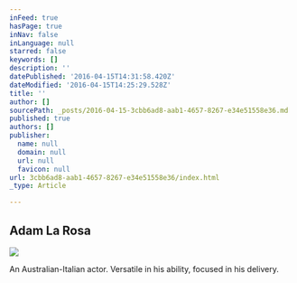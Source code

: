 ```yaml
---
inFeed: true
hasPage: true
inNav: false
inLanguage: null
starred: false
keywords: []
description: ''
datePublished: '2016-04-15T14:31:58.420Z'
dateModified: '2016-04-15T14:25:29.528Z'
title: ''
author: []
sourcePath: _posts/2016-04-15-3cbb6ad8-aab1-4657-8267-e34e51558e36.md
published: true
authors: []
publisher:
  name: null
  domain: null
  url: null
  favicon: null
url: 3cbb6ad8-aab1-4657-8267-e34e51558e36/index.html
_type: Article

---
```

## Adam La Rosa
![](https://the-grid-user-content.s3-us-west-2.amazonaws.com/aa769a3e-2d4a-4bbb-b8ad-f37cb6829b30.jpg)

An Australian-Italian actor. Versatile in his ability, focused in his delivery.